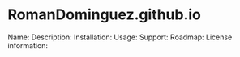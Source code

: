 # RomanDominguez.github.io

Name: 
Description: 
Installation: 
Usage: 
Support: 
Roadmap: 
License information: 
